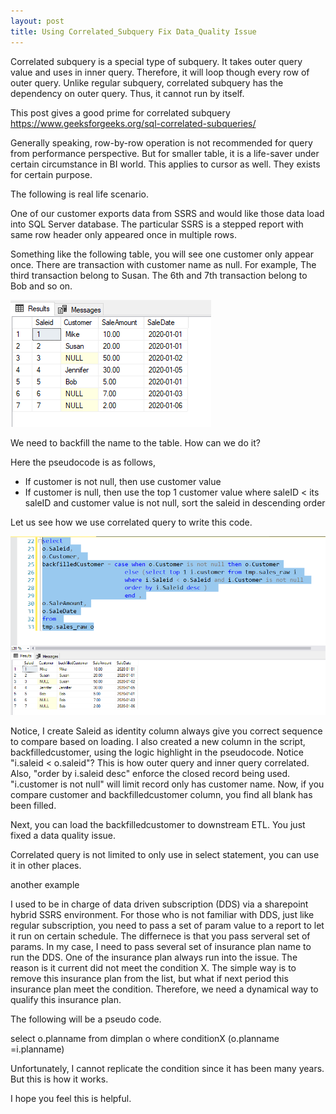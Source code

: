 ```yaml
---
layout: post
title: Using Correlated_Subquery Fix Data_Quality Issue
---
```


Correlated subquery is a special type of subquery. It takes outer query value and uses in inner query. Therefore, it will loop though every row of outer query.   Unlike regular subquery, correlated subquery has the dependency on outer query. Thus, it cannot run by itself. 

This post gives a good prime for correlated subquery  
<https://www.geeksforgeeks.org/sql-correlated-subqueries/>  

Generally speaking, row-by-row operation is not recommended for query from performance perspective. But for smaller table, it is a life-saver under certain circumstance in BI world. This applies to cursor as well.  They exists for certain purpose.  

The following is real life scenario.

One of our customer exports data from SSRS and would like those data load into SQL Server database. The particular SSRS is a stepped report with same row header only appeared once in multiple rows.  

Something like the following table, you will see one customer only appear once. There are transaction with customer name as null. For example, The third transaction belong to Susan. The 6th and 7th transaction belong to Bob and so on.

<img src="/images/blog34/raw_table.PNG">  

We need to backfill the name to the table. How can we do it?  

Here the pseudocode is as follows,  
* If customer is not null, then use customer value
* If customer is null, then use the top 1 customer value  where saleID < its saleID and customer value is not null, sort the saleid in descending order   

Let us see how we use correlated query to write this code.  

<img src="/images/blog34/backfilledtable.PNG"> 

Notice, I create Saleid as identity column always give you correct sequence to compare based on loading. 
I also created a new column in the script, backfilledcustomer, using the logic highlight in the pseudocode. Notice "i.saleid < o.saleid"?  This is how outer query and inner query correlated. Also, "order by i.saleid desc" enforce the closed record being used.  "i.customer is not null" will limit record only has customer name.
Now, if you compare customer and backfilledcustomer column, you find all blank has been filled.

Next, you can load the backfilledcustomer to downstream ETL.  You just fixed a data quality issue.

Correlated query is not limited to only use in select statement,  you can use it in other places. 

another example  

I used to be in charge of data driven subscription (DDS) via a sharepoint hybrid SSRS environment. For those who is not familiar with DDS, just like regular subscription, you need to pass a set of param value to a report to let it run on certain schedule.  The differnece is that you pass serveral set of params.  In my case, I need to pass several set of insurance plan name to run the DDS. 
One of the  insurance plan always run into the issue. The reason is it current did not meet the condition X. The simple way is to remove this insurance plan from the list, but what if next period this insurance plan meet the condition. Therefore, we need a dynamical way to qualify this insurance plan.  

The following will be a pseudo code.

select o.planname  from  dimplan o  where  conditionX (o.planname =i.planname)

Unfortunately, I cannot replicate the condition since it has been many years. But this is how it works. 

I hope you feel this is helpful. 








